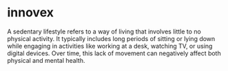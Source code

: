 # innovex
A sedentary lifestyle refers to a way of living that involves little to no physical activity. It typically includes long periods of sitting or lying down while engaging in activities like working at a desk, watching TV, or using digital devices. Over time, this lack of movement can negatively affect both physical and mental health.
